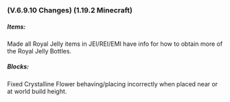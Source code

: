### **(V.6.9.10 Changes) (1.19.2 Minecraft)**

##### Items:
Made all Royal Jelly items in JEI/REI/EMI have info for how to obtain more of the Royal Jelly Bottles.

##### Blocks:
Fixed Crystalline Flower behaving/placing incorrectly when placed near or at world build height.
